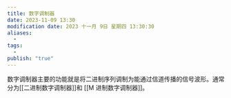 ```yaml
---
title: 数字调制器
date: 2023-11-09 13:30
modification date: 2023 十一月 9日 星期四 13:30:30
aliases:
  - 
tags:
  - 
publish: "true"
---
```


数字调制器主要的功能就是将二进制序列调制为能通过信道传播的信号波形。通常分为[[二进制数字调制器]]和 [[M 进制数字调制器]]。
